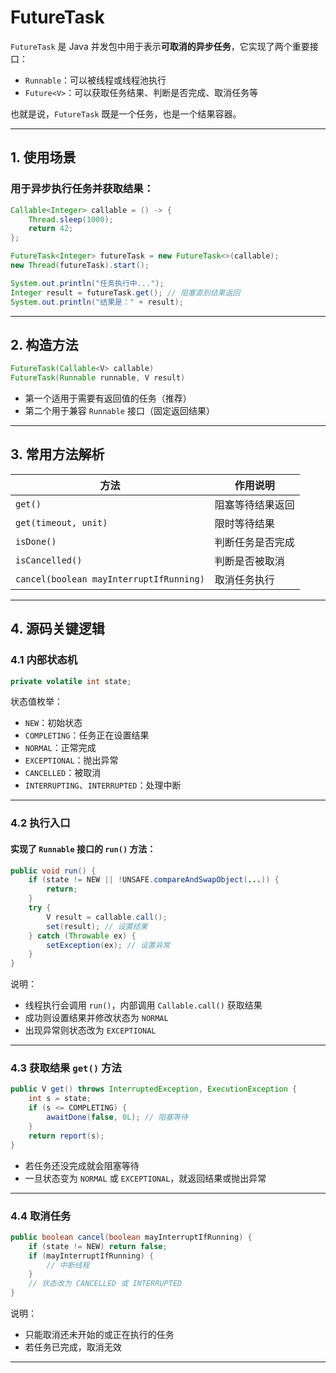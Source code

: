 # FutureTask

`FutureTask` 是 Java 并发包中用于表示**可取消的异步任务**，它实现了两个重要接口：

- `Runnable`：可以被线程或线程池执行
- `Future<V>`：可以获取任务结果、判断是否完成、取消任务等

也就是说，`FutureTask` 既是一个任务，也是一个结果容器。

---

## 1. 使用场景

### 用于异步执行任务并获取结果：
```java
Callable<Integer> callable = () -> {
    Thread.sleep(1000);
    return 42;
};

FutureTask<Integer> futureTask = new FutureTask<>(callable);
new Thread(futureTask).start();

System.out.println("任务执行中...");
Integer result = futureTask.get(); // 阻塞直到结果返回
System.out.println("结果是：" + result);
```

---

## 2. 构造方法

```java
FutureTask(Callable<V> callable)
FutureTask(Runnable runnable, V result)
```

- 第一个适用于需要有返回值的任务（推荐）
- 第二个用于兼容 `Runnable` 接口（固定返回结果）

---

## 3. 常用方法解析

| 方法                  | 作用说明 |
|-----------------------|----------|
| `get()`               | 阻塞等待结果返回 |
| `get(timeout, unit)`  | 限时等待结果 |
| `isDone()`            | 判断任务是否完成 |
| `isCancelled()`       | 判断是否被取消 |
| `cancel(boolean mayInterruptIfRunning)` | 取消任务执行 |

---

## 4. 源码关键逻辑

### 4.1 内部状态机

```java
private volatile int state;
```

状态值枚举：
- `NEW`：初始状态
- `COMPLETING`：任务正在设置结果
- `NORMAL`：正常完成
- `EXCEPTIONAL`：抛出异常
- `CANCELLED`：被取消
- `INTERRUPTING`、`INTERRUPTED`：处理中断

---

### 4.2 执行入口

#### 实现了 `Runnable` 接口的 `run()` 方法：

```java
public void run() {
    if (state != NEW || !UNSAFE.compareAndSwapObject(...)) {
        return;
    }
    try {
        V result = callable.call();
        set(result); // 设置结果
    } catch (Throwable ex) {
        setException(ex); // 设置异常
    }
}
```

说明：
- 线程执行会调用 `run()`，内部调用 `Callable.call()` 获取结果
- 成功则设置结果并修改状态为 `NORMAL`
- 出现异常则状态改为 `EXCEPTIONAL`

---

### 4.3 获取结果 `get()` 方法

```java
public V get() throws InterruptedException, ExecutionException {
    int s = state;
    if (s <= COMPLETING) {
        awaitDone(false, 0L); // 阻塞等待
    }
    return report(s);
}
```

- 若任务还没完成就会阻塞等待
- 一旦状态变为 `NORMAL` 或 `EXCEPTIONAL`，就返回结果或抛出异常

---

### 4.4 取消任务

```java
public boolean cancel(boolean mayInterruptIfRunning) {
    if (state != NEW) return false;
    if (mayInterruptIfRunning) {
        // 中断线程
    }
    // 状态改为 CANCELLED 或 INTERRUPTED
}
```

说明：
- 只能取消还未开始的或正在执行的任务
- 若任务已完成，取消无效

---

